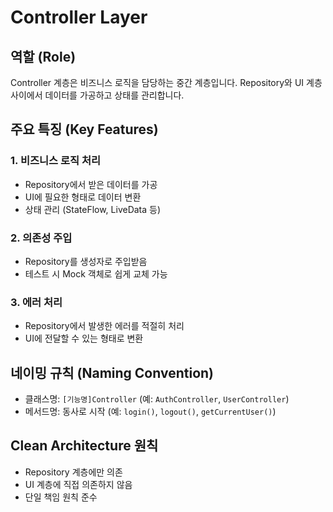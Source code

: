 # Controller Layer

## 역할 (Role)

Controller 계층은 비즈니스 로직을 담당하는 중간 계층입니다. Repository와 UI 계층 사이에서 데이터를 가공하고 상태를 관리합니다.

## 주요 특징 (Key Features)

### 1. 비즈니스 로직 처리

- Repository에서 받은 데이터를 가공
- UI에 필요한 형태로 데이터 변환
- 상태 관리 (StateFlow, LiveData 등)

### 2. 의존성 주입

- Repository를 생성자로 주입받음
- 테스트 시 Mock 객체로 쉽게 교체 가능

### 3. 에러 처리

- Repository에서 발생한 에러를 적절히 처리
- UI에 전달할 수 있는 형태로 변환

## 네이밍 규칙 (Naming Convention)

- 클래스명: `[기능명]Controller` (예: `AuthController`, `UserController`)
- 메서드명: 동사로 시작 (예: `login()`, `logout()`, `getCurrentUser()`)

## Clean Architecture 원칙

- Repository 계층에만 의존
- UI 계층에 직접 의존하지 않음
- 단일 책임 원칙 준수
